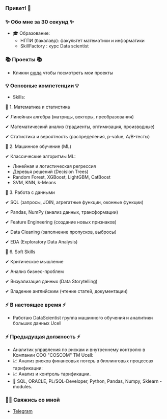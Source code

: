 ### Привет! 👋

### ✨ Обо мне за 30 секунд ✨ 
* 🎓 Образование:
  - НГПИ (бакалавр): факультет математики и информатики
  - SkillFactory : курс Data scientist

    
### 📚 Проекты 📚
* Кликни [сюда](https://github.com/Aziza-Nurimova?tab=repositories) чтобы посмотреть мои проекты

### 💡 Основные компетенции 💡

- Skills:
  
📌 1. Математика и статистика

✔ Линейная алгебра (матрицы, векторы, преобразования)

✔ Математический анализ (градиенты, оптимизация, производные)

✔ Статистика и вероятность (распределения, p-value, A/B-тесты)

📌 2. Машинное обучение (ML)

  ✔ Классические алгоритмы ML:
  
  * Линейная и логистическая регрессия
  * Деревья решений (Decision Trees)
  * Random Forest, XGBoost, LightGBM, CatBoost
  * SVM, KNN, k-Means

📌 3. Работа с данными
  
  ✔ SQL (запросы, JOIN, агрегатные функции, оконные функции)
  
  ✔ Pandas, NumPy (анализ данных, трансформации)
  
  ✔ Feature Engineering (создание новых признаков)
  
  ✔ Data Cleaning (заполнение пропусков, выбросы)
  
  ✔ EDA (Exploratory Data Analysis)

📌 6. Soft Skills

  ✔ Критическое мышление
  
  ✔ Анализ бизнес-проблем
  
  ✔ Визуализация данных (Data Storytelling)
  
  ✔ Владение английским (чтение статей, документации)

### ⚡️ В настоящее время ⚡️
- Работаю  DataScientist группа машинного обучения и аналитики больших данных Ucell 

### ⚡️ Предыдущая должность ⚡️
-  Аналитик управления по рискам и внутреннему контролю в Компании OOO "COSCOM" ТМ Ucell:
  - :chart_with_upwards_trend: Анализ рисков финансовых потерь в биллинговых процессах тарификации:
  - :chart_with_upwards_trend: Анализ и контроль тарификации.
  - :incoming_envelope: SQL, ORACLE, PL/SQL-Developer, Python, Pandas, Numpy, Sklearn - modules.

### 🙌🏻 Свяжись со мной
- [Telegram](https://t.me/Mirunchik)
  






